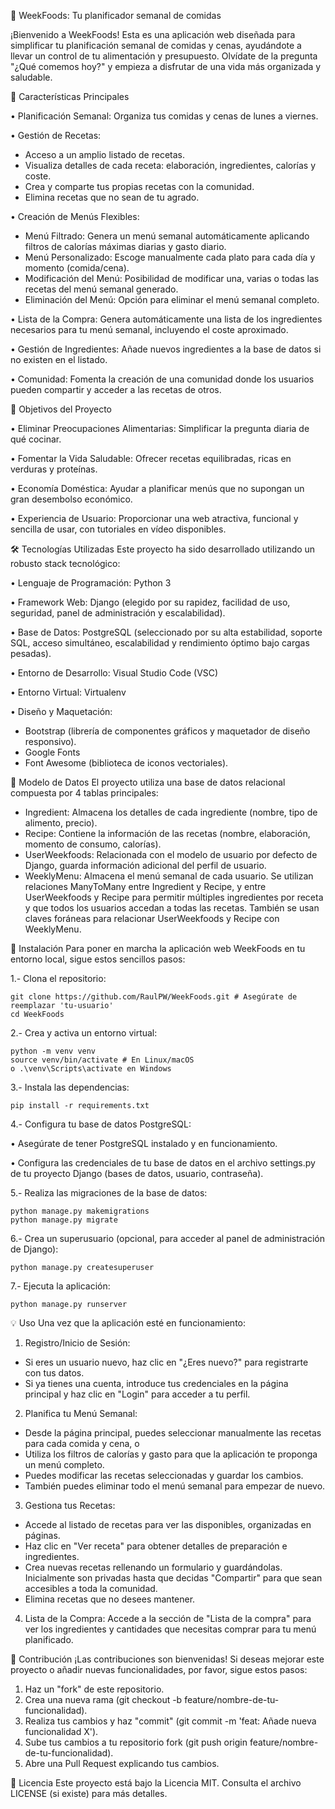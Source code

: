 🥗 WeekFoods: Tu planificador semanal de comidas

¡Bienvenido a WeekFoods! Esta es una aplicación web diseñada para simplificar tu planificación semanal de comidas y cenas, ayudándote a llevar un control de tu alimentación y presupuesto. Olvídate de la pregunta "¿Qué comemos hoy?" y empieza a disfrutar de una vida más organizada y saludable.

🌟 Características Principales

•	Planificación Semanal: Organiza tus comidas y cenas de lunes a viernes. 

•	Gestión de Recetas:
- Acceso a un amplio listado de recetas. 
- Visualiza detalles de cada receta: elaboración, ingredientes, calorías y coste. 
- Crea y comparte tus propias recetas con la comunidad. 
- Elimina recetas que no sean de tu agrado. 

•	Creación de Menús Flexibles:
- Menú Filtrado: Genera un menú semanal automáticamente aplicando filtros de calorías máximas diarias y gasto diario. 
- Menú Personalizado: Escoge manualmente cada plato para cada día y momento (comida/cena). 
- Modificación del Menú: Posibilidad de modificar una, varias o todas las recetas del menú semanal generado. 
- Eliminación del Menú: Opción para eliminar el menú semanal completo. 
    
•	Lista de la Compra: Genera automáticamente una lista de los ingredientes necesarios para tu menú semanal, incluyendo el coste aproximado. 

•	Gestión de Ingredientes: Añade nuevos ingredientes a la base de datos si no existen en el listado. 

•	Comunidad: Fomenta la creación de una comunidad donde los usuarios pueden compartir y acceder a las recetas de otros. 



🎯 Objetivos del Proyecto

•	Eliminar Preocupaciones Alimentarias: Simplificar la pregunta diaria de qué cocinar. 

•	Fomentar la Vida Saludable: Ofrecer recetas equilibradas, ricas en verduras y proteínas. 

•	Economía Doméstica: Ayudar a planificar menús que no supongan un gran desembolso económico. 

•	Experiencia de Usuario: Proporcionar una web atractiva, funcional y sencilla de usar, con tutoriales en vídeo disponibles. 



🛠️ Tecnologías Utilizadas
Este proyecto ha sido desarrollado utilizando un robusto stack tecnológico: 

•	Lenguaje de Programación: Python 3 

•	Framework Web: Django (elegido por su rapidez, facilidad de uso, seguridad, panel de administración y escalabilidad). 

•	Base de Datos: PostgreSQL (seleccionado por su alta estabilidad, soporte SQL, acceso simultáneo, escalabilidad y rendimiento óptimo bajo cargas pesadas).

•	Entorno de Desarrollo: Visual Studio Code (VSC) 

•	Entorno Virtual: Virtualenv 

•	Diseño y Maquetación:
- Bootstrap (librería de componentes gráficos y maquetador de diseño responsivo). 
- Google Fonts 
- Font Awesome (biblioteca de iconos vectoriales).

 

📂 Modelo de Datos
El proyecto utiliza una base de datos relacional compuesta por 4 tablas principales:  
- Ingredient: Almacena los detalles de cada ingrediente (nombre, tipo de alimento, precio).
- Recipe: Contiene la información de las recetas (nombre, elaboración, momento de consumo, calorías). 
- UserWeekfoods: Relacionada con el modelo de usuario por defecto de Django, guarda información adicional del perfil de usuario. 
- WeeklyMenu: Almacena el menú semanal de cada usuario. 
Se utilizan relaciones ManyToMany entre Ingredient y Recipe, y entre UserWeekfoods y Recipe para permitir múltiples ingredientes por receta y que todos los usuarios accedan a todas las recetas. También se usan claves foráneas para relacionar UserWeekfoods y Recipe con WeeklyMenu.



🚀 Instalación
Para poner en marcha la aplicación web WeekFoods en tu entorno local, sigue estos sencillos pasos: 

1.- Clona el repositorio:

    git clone https://github.com/RaulPW/WeekFoods.git # Asegúrate de reemplazar 'tu-usuario'
    cd WeekFoods

2.- Crea y activa un entorno virtual:

    python -m venv venv
    source venv/bin/activate # En Linux/macOS
    o .\venv\Scripts\activate en Windows

3.- Instala las dependencias:

    pip install -r requirements.txt

4.- Configura tu base de datos PostgreSQL:

•	Asegúrate de tener PostgreSQL instalado y en funcionamiento.

•	Configura las credenciales de tu base de datos en el archivo settings.py de tu proyecto Django (bases de datos, usuario, contraseña).

5.- Realiza las migraciones de la base de datos:

    python manage.py makemigrations
    python manage.py migrate

6.- Crea un superusuario (opcional, para acceder al panel de administración de Django):

    python manage.py createsuperuser

7.- Ejecuta la aplicación:

    python manage.py runserver

    

💡 Uso
Una vez que la aplicación esté en funcionamiento:

1.	Registro/Inicio de Sesión:
- Si eres un usuario nuevo, haz clic en "¿Eres nuevo?" para registrarte con tus datos. 
- Si ya tienes una cuenta, introduce tus credenciales en la página principal y haz clic en "Login" para acceder a tu perfil.
  
2.	Planifica tu Menú Semanal:
- Desde la página principal, puedes seleccionar manualmente las recetas para cada comida y cena, o
- Utiliza los filtros de calorías y gasto para que la aplicación te proponga un menú completo. 
- Puedes modificar las recetas seleccionadas y guardar los cambios. 
- También puedes eliminar todo el menú semanal para empezar de nuevo.
  
3.	Gestiona tus Recetas:
- Accede al listado de recetas para ver las disponibles, organizadas en páginas.
- Haz clic en "Ver receta" para obtener detalles de preparación e ingredientes. 
- Crea nuevas recetas rellenando un formulario y guardándolas. Inicialmente son privadas hasta que decidas "Compartir" para que sean accesibles a toda la comunidad. 
- Elimina recetas que no desees mantener.
  
4.	Lista de la Compra: Accede a la sección de "Lista de la compra" para ver los ingredientes y cantidades que necesitas comprar para tu menú planificado.



🤝 Contribución
¡Las contribuciones son bienvenidas! Si deseas mejorar este proyecto o añadir nuevas funcionalidades, por favor, sigue estos pasos:
1.	Haz un "fork" de este repositorio.
2.	Crea una nueva rama (git checkout -b feature/nombre-de-tu-funcionalidad).
3.	Realiza tus cambios y haz "commit" (git commit -m 'feat: Añade nueva funcionalidad X').
4.	Sube tus cambios a tu repositorio fork (git push origin feature/nombre-de-tu-funcionalidad).
5.	Abre una Pull Request explicando tus cambios.

📄 Licencia
Este proyecto está bajo la Licencia MIT. Consulta el archivo LICENSE (si existe) para más detalles.


